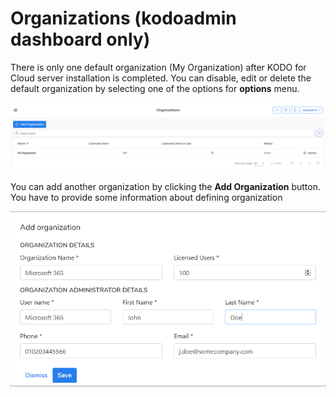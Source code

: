 # Organizations \(kodoadmin dashboard only\)

There is only one default organization \(My Organization\) after KODO for Cloud server installation is completed. You can disable, edit or delete the default organization by selecting one of the options for **options** menu.

![](../.gitbook/assets/kodo-cloud-administration-organizations01%20%281%29.png)

 

You can add another organization by clicking the **Add Organization** button. You have to provide some information about defining organization  

![](../.gitbook/assets/kodo-cloud-administration-organizations02.png)




